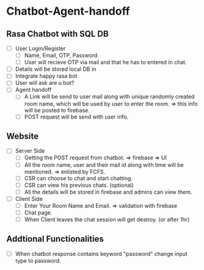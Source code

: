 # Chatbot-Agent-handoff

## Rasa Chatbot with SQL DB

  - [ ] User Login/Register
    - [ ] Name, Email, OTP, Password
    - [ ] User will recieve OTP via mail and that he has to entered in chat.
  - [ ] Details will be stored local DB in
  - [ ] Integrate happy rasa bot
  - [ ] User will ask are u bot?
  - [ ] Agent handoff
    - [ ] A Link will be send to user mail along with unique randomly created room name, which will be used by user to enter the room. => this info will be posted to firebase.
    - [ ] POST request will be send with user info.

## Website 

- [ ] Server Side
  - [ ] Getting the POST request from chatbot. => firebase => UI
  - [ ] All the room name, user and their mail id along with time will be mentioned. => enlisted by FCFS.
  - [ ] CSR can choose to chat and start chatting. 
  - [ ] CSR can view his previous chats. (optional)
  - [ ] All the details will be stored in firebase and admins can view them.

- [ ] Client Side
  - [ ] Enter Your Room Name and Email. => validation with firebase
  - [ ] Chat page.
  - [ ] When Client leaves the chat session will get destroy. (or after 1hr)

## Addtional Functionalities

- [ ] When chatbot response contains keyword "password" change input type to password.